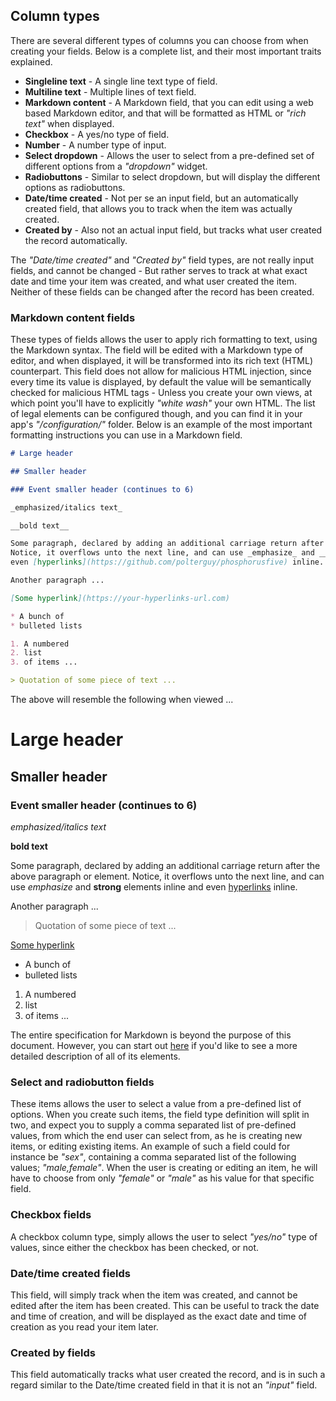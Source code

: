 ## Column types

There are several different types of columns you can choose from when creating your fields. Below is a complete
list, and their most important traits explained.

* __Singleline text__ - A single line text type of field.
* __Multiline text__ - Multiple lines of text field.
* __Markdown content__ - A Markdown field, that you can edit using a web based Markdown editor, and that will be formatted as HTML or _"rich text"_ when displayed.
* __Checkbox__ - A yes/no type of field.
* __Number__ - A number type of input.
* __Select dropdown__ - Allows the user to select from a pre-defined set of different options from a _"dropdown"_ widget.
* __Radiobuttons__ - Similar to select dropdown, but will display the different options as radiobuttons.
* __Date/time created__ - Not per se an input field, but an automatically created field, that allows you to track when the item was actually created.
* __Created by__ - Also not an actual input field, but tracks what user created the record automatically.

The _"Date/time created"_ and _"Created by"_ field types, are not really input fields, and cannot be
changed - But rather serves to track at what exact date and time your item was created, and what user created
the item. Neither of these fields can be changed after the record has been created.

### Markdown content fields

These types of fields allows the user to apply rich formatting to text, using the Markdown syntax. The field
will be edited with a Markdown type of editor, and when displayed, it will be transformed into its rich text (HTML)
counterpart. This field does not allow for malicious HTML injection, since every time its value is displayed, by
default the value will be semantically checked for malicious HTML tags - Unless you create your own views, at which
point you'll have to explicitly _"white wash"_ your own HTML. The list of legal elements can be configured though,
and you can find it in your app's _"/configuration/"_ folder. Below is an example of the most important
formatting instructions you can use in a Markdown field.

```markdown
# Large header

## Smaller header

### Event smaller header (continues to 6)

_emphasized/italics text_

__bold text__

Some paragraph, declared by adding an additional carriage return after the above paragraph or element.
Notice, it overflows unto the next line, and can use _emphasize_ and __strong__ elements inline and
even [hyperlinks](https://github.com/polterguy/phosphorusfive) inline.

Another paragraph ...

[Some hyperlink](https://your-hyperlinks-url.com)

* A bunch of
* bulleted lists

1. A numbered
2. list
3. of items ...

> Quotation of some piece of text ...
```

The above will resemble the following when viewed ...

<div class="shaded rounded air-inner air bg">

# Large header

## Smaller header

### Event smaller header (continues to 6)

_emphasized/italics text_

__bold text__

Some paragraph, declared by adding an additional carriage return after the above paragraph or element.
Notice, it overflows unto the next line, and can use _emphasize_ and __strong__ elements inline and
even [hyperlinks](https://github.com/polterguy/phosphorusfive) inline.

Another paragraph ...

> Quotation of some piece of text ...

[Some hyperlink](https://your-hyperlinks-url.com)

* A bunch of
* bulleted lists

1. A numbered
2. list
3. of items ...

</div>

The entire specification for Markdown is beyond the purpose of this document. However, you can start
out [here](https://github.com/adam-p/markdown-here/wiki/Markdown-Cheatsheet) if you'd like to see
a more detailed description of all of its elements.

### Select and radiobutton fields

These items allows the user to select a value from a pre-defined list of options. When you create such items,
the field type definition will split in two, and expect you to supply a comma separated list of pre-defined
values, from which the end user can select from, as he is creating new items, or editing existing items.
An example of such a field could for instance be _"sex"_, containing a comma separated list of the following
values; _"male,female"_. When the user is creating or editing an item, he will have to choose from only _"female"_
or _"male"_ as his value for that specific field.

### Checkbox fields

A checkbox column type, simply allows the user to select _"yes/no"_ type of values, since either the checkbox
has been checked, or not.

### Date/time created fields

This field, will simply track when the item was created, and cannot be edited after the item has been created.
This can be useful to track the date and time of creation, and will be displayed as the exact date and time
of creation as you read your item later.

### Created by fields

This field automatically tracks what user created the record, and is in such a regard similar to the
Date/time created field in that it is not an _"input"_ field.

